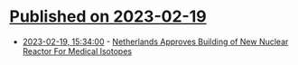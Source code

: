 # [Published on 2023-02-19](index.md)

* [2023-02-19, 15:34:00](https://hardware.slashdot.org/story/23/02/19/0117236/netherlands-approves-building-of-new-nuclear-reactor-for-medical-isotopes?utm_source=rss1.0mainlinkanon&utm_medium=feed) - [Netherlands Approves Building of New Nuclear Reactor For Medical Isotopes](https://hardware.slashdot.org/story/23/02/19/0117236/netherlands-approves-building-of-new-nuclear-reactor-for-medical-isotopes?utm_source=rss1.0mainlinkanon&utm_medium=feed)
